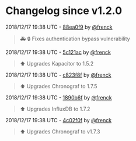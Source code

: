 # Changelog since v1.2.0

2018/12/17 19:38 UTC - [88ea0f9](https://github.com/hassio-addons/addon-influxdb/commit/88ea0f95621c69366e5c3d10fe03a48a2f7a614d) by [@frenck](https://github.com/frenck)
> :ambulance: :lock: Fixes authentication bypass vulnerability 

2018/12/17 19:38 UTC - [5c121ac](https://github.com/hassio-addons/addon-influxdb/commit/5c121acee0313fea6cbc99afdf0ecff919d7e5ac) by [@frenck](https://github.com/frenck)
> :arrow_up: Upgrades Kapacitor to 1.5.2 

2018/12/17 19:38 UTC - [c823f8f](https://github.com/hassio-addons/addon-influxdb/commit/c823f8f72d62368a3c68af95ab93bb7000cbc7d9) by [@frenck](https://github.com/frenck)
> :arrow_up: Upgrades Chronograf to 1.7.5 

2018/12/17 19:38 UTC - [1890b6f](https://github.com/hassio-addons/addon-influxdb/commit/1890b6fc0202cc279349b2b22fdc2760ecbfd6ae) by [@frenck](https://github.com/frenck)
> :arrow_up: Upgrades InfluxDB to 1.7.2 

2018/12/17 19:38 UTC - [4c02f0f](https://github.com/hassio-addons/addon-influxdb/commit/4c02f0f3d98371c7b40a4d38e454351792a20cec) by [@frenck](https://github.com/frenck)
> :arrow_up: Upgrades Chronograf to v1.7.3 

